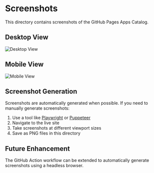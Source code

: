 # Screenshots

This directory contains screenshots of the GitHub Pages Apps Catalog.

## Desktop View
![Desktop View](desktop-view.png)

## Mobile View  
![Mobile View](mobile-view.png)

## Screenshot Generation

Screenshots are automatically generated when possible. If you need to manually generate screenshots:

1. Use a tool like [Playwright](https://playwright.dev/) or [Puppeteer](https://pptr.dev/)
2. Navigate to the live site
3. Take screenshots at different viewport sizes
4. Save as PNG files in this directory

## Future Enhancement

The GitHub Action workflow can be extended to automatically generate screenshots using a headless browser.